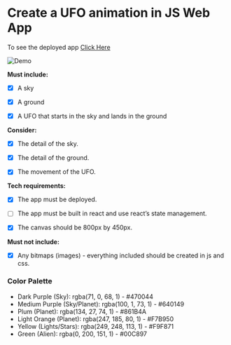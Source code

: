 # Create a UFO animation in JS Web App

To see the deployed app [Click Here](https://jarasmar.github.io/JS-Ufo-Animation/)

![Demo](UFO-Animation-Demo.gif)

**Must include:**

- [x] A sky

- [x] A ground

- [x] A UFO that starts in the sky and lands in the ground


**Consider:**

- [x] The detail of the sky.

- [x] The detail of the ground.

- [x] The movement of the UFO.


**Tech requirements:**

- [x] The app must be deployed.

- [ ] The app must be built in react and use react’s state management.

- [x] The canvas should be 800px by 450px.


**Must not include:**

- [x] Any bitmaps (images) - everything included should be created in js and css.


### Color Palette
- Dark Purple (Sky): rgba(71, 0, 68, 1) - #470044
- Medium Purple (Sky/Planet): rgba(100, 1, 73, 1) - #640149
- Plum (Planet): rgba(134, 27, 74, 1) - #861B4A
- Light Orange (Planet): rgba(247, 185, 80, 1) - #F7B950
- Yellow (Lights/Stars): rgba(249, 248, 113, 1) - #F9F871
- Green (Alien): rgba(0, 200, 151, 1) - #00C897
